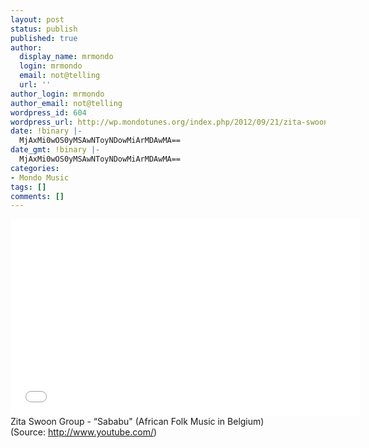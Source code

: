 ```yaml
---
layout: post
status: publish
published: true
author:
  display_name: mrmondo
  login: mrmondo
  email: not@telling
  url: ''
author_login: mrmondo
author_email: not@telling
wordpress_id: 604
wordpress_url: http://wp.mondotunes.org/index.php/2012/09/21/zita-swoon-group-sababu-african-folk-music-in/
date: !binary |-
  MjAxMi0wOS0yMSAwNToyNDowMiArMDAwMA==
date_gmt: !binary |-
  MjAxMi0wOS0yMSAwNToyNDowMiArMDAwMA==
categories:
- Mondo Music
tags: []
comments: []
---
```

<iframe width="560" height="315" src="//www.youtube.com/embed/k0diLFMHDJI" frameborder="0"> </iframe>
Zita Swoon Group - &#8220;Sababu" (African Folk Music in Belgium)
<div class="attribution">(<span>Source:</span> <a href="http://www.youtube.com/">http://www.youtube.com/</a>)</div>
